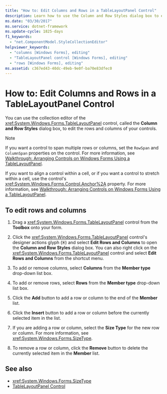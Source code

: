 ```yaml
---
title: "How to: Edit Columns and Rows in a TableLayoutPanel Control"
description: Learn how to use the Column and Row Styles dialog box to edit the rows and columns of your Windows Forms controls.
ms.date: "03/30/2017"
ms.service: dotnet-framework
ms.update-cycle: 1825-days
f1_keywords:
  - "net.ComponentModel.StyleCollectionEditor"
helpviewer_keywords:
  - "columns [Windows Forms], editing"
  - "TableLayoutPanel control [Windows Forms], editing"
  - "rows [Windows Forms], editing"
ms.assetid: c367ed43-40dc-49eb-9e0f-ba70e83dfec0
---
```

# How to: Edit Columns and Rows in a TableLayoutPanel Control

You can use the collection editor of the <xref:System.Windows.Forms.TableLayoutPanel> control, called the **Column and Row Styles** dialog box, to edit the rows and columns of your controls.

> [!NOTE]
> If you want a control to span multiple rows or columns, set the `RowSpan` and `ColumnSpan` properties on the control. For more information, see [Walkthrough: Arranging Controls on Windows Forms Using a TableLayoutPanel](walkthrough-arranging-controls-on-windows-forms-using-a-tablelayoutpanel.md).
>
> If you want to align a control within a cell, or if you want a control to stretch within a cell, use the control's <xref:System.Windows.Forms.Control.Anchor%2A> property. For more information, see [Walkthrough: Arranging Controls on Windows Forms Using a TableLayoutPanel](walkthrough-arranging-controls-on-windows-forms-using-a-tablelayoutpanel.md).

## To edit rows and columns

1. Drag a <xref:System.Windows.Forms.TableLayoutPanel> control from the **Toolbox** onto your form.

2. Click the <xref:System.Windows.Forms.TableLayoutPanel> control's designer actions glyph (![Small black arrow](./media/designer-actions-glyph.gif)) and select **Edit Rows and Columns** to open the **Column and Row Styles** dialog box. You can also right click on the <xref:System.Windows.Forms.TableLayoutPanel> control and select **Edit Rows and Columns** from the shortcut menu.

3. To add or remove columns, select **Columns** from the **Member type** drop-down list box.

4. To add or remove rows, select **Rows** from the **Member type** drop-down list box.

5. Click the **Add** button to add a row or column to the end of the **Member** list.

6. Click the **Insert** button to add a row or column before the currently selected item in the list.

7. If you are adding a row or column, select the **Size Type** for the new row or column. For more information, see <xref:System.Windows.Forms.SizeType>.

8. To remove a row or column, click the **Remove** button to delete the currently selected item in the **Member** list.

## See also

- <xref:System.Windows.Forms.SizeType>
- [TableLayoutPanel Control](tablelayoutpanel-control-windows-forms.md)
